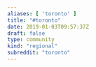 ```yaml
---
aliases: [ 'toronto' ]
title: "#toronto"
date: 2019-01-03T09:57:37Z
draft: false
type: community
kind: "regional"
subreddit: "toronto"
---
```

